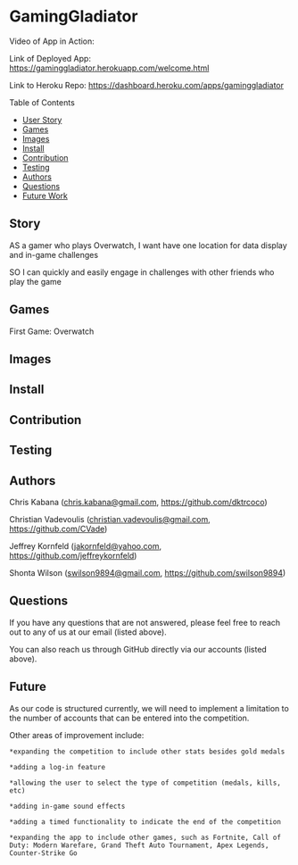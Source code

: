# GamingGladiator

Video of App in Action: 

Link of Deployed App: https://gaminggladiator.herokuapp.com/welcome.html

Link to Heroku Repo: https://dashboard.heroku.com/apps/gaminggladiator


Table of Contents
* [User Story](#story)
* [Games](#games)
* [Images](#images)
* [Install](#install)
* [Contribution](#contribution)
* [Testing](#testing)
* [Authors](#authors)
* [Questions](#questions)
* [Future Work](#future)

## Story

AS a gamer who plays Overwatch, I want have one location for data display and in-game challenges

SO I can quickly and easily engage in challenges with other friends who play the game


## Games

First Game: Overwatch

## Images



## Install



## Contribution



## Testing



## Authors

Chris Kabana (chris.kabana@gmail.com, https://github.com/dktrcoco)

Christian Vadevoulis (christian.vadevoulis@gmail.com, https://github.com/CVade)

Jeffrey Kornfeld (jakornfeld@yahoo.com, https://github.com/jeffreykornfeld)

Shonta Wilson (swilson9894@gmail.com, https://github.com/swilson9894)

## Questions

If you have any questions that are not answered, please feel free to reach out to any of us at our email (listed above). 

You can also reach us through GitHub directly via our accounts (listed above).

## Future

As our code is structured currently, we will need to implement a limitation to the number of accounts that can be entered into the competition.

Other areas of improvement include:

    *expanding the competition to include other stats besides gold medals
    
    *adding a log-in feature

    *allowing the user to select the type of competition (medals, kills, etc)

    *adding in-game sound effects

    *adding a timed functionality to indicate the end of the competition

    *expanding the app to include other games, such as Fortnite, Call of Duty: Modern Warefare, Grand Theft Auto Tournament, Apex Legends, Counter-Strike Go
